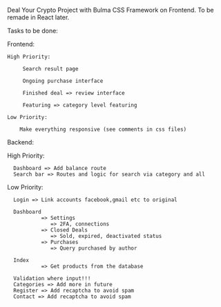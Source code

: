 Deal Your Crypto Project with Bulma CSS Framework on Frontend. To be remade in React later.

Tasks to be done:

Frontend:

    High Priority:

         Search result page
         
         Ongoing purchase interface

         Finished deal => review interface
         
         Featuring => category level featuring

    Low Priority:

        Make everything responsive (see comments in css files)


Backend:

   High Priority:

      Dashboard => Add balance route
      Search bar => Routes and logic for search via category and all

   Low Priority:

      Login => Link accounts facebook,gmail etc to original
      
      Dashboard 
               => Settings
                  => 2FA, connections
               => Closed Deals
                  => Sold, expired, deactivated status
               => Purchases
                  => Query purchased by author
      
      Index 
               => Get products from the database
        
      Validation where input!!!
      Categories => Add more in future
      Register => Add recaptcha to avoid spam
      Contact => Add recaptcha to avoid spam                        
